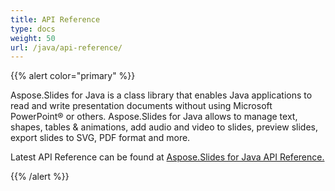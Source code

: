 ```yaml
---
title: API Reference
type: docs
weight: 50
url: /java/api-reference/
---
```


{{% alert color="primary" %}} 

Aspose.Slides for Java is a class library that enables Java applications to read and write presentation 
documents without using Microsoft PowerPoint® or others. Aspose.Slides for Java allows to manage text, shapes, 
tables & animations, add audio and video to slides, preview slides, export slides to SVG, PDF format and more.

Latest API Reference can be found at 
[Aspose.Slides for Java API Reference.](https://apireference.aspose.com/java/slides/)

{{% /alert %}}
